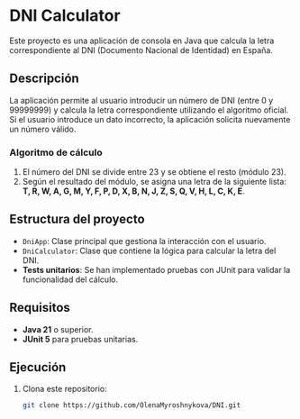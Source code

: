 # DNI Calculator

Este proyecto es una aplicación de consola en Java que calcula la letra correspondiente al DNI (Documento Nacional de Identidad) en España.

## Descripción

La aplicación permite al usuario introducir un número de DNI (entre 0 y 99999999) y calcula la letra correspondiente utilizando el algoritmo oficial. Si el usuario introduce un dato incorrecto, la aplicación solicita nuevamente un número válido.

### Algoritmo de cálculo
1. El número del DNI se divide entre 23 y se obtiene el resto (módulo 23).
2. Según el resultado del módulo, se asigna una letra de la siguiente lista:  
   **T, R, W, A, G, M, Y, F, P, D, X, B, N, J, Z, S, Q, V, H, L, C, K, E**.

## Estructura del proyecto

- `DniApp`: Clase principal que gestiona la interacción con el usuario.
- `DniCalculator`: Clase que contiene la lógica para calcular la letra del DNI.
- **Tests unitarios**: Se han implementado pruebas con JUnit para validar la funcionalidad del cálculo.

## Requisitos

- **Java 21** o superior.
- **JUnit 5** para pruebas unitarias.

## Ejecución

1. Clona este repositorio:
   ```bash
   git clone https://github.com/OlenaMyroshnykova/DNI.git
